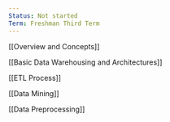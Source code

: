 ```yaml
---
Status: Not started
Term: Freshman Third Term
---
```

[[Overview and Concepts]]

[[Basic Data Warehousing and Architectures]]

[[ETL Process]]

  

[[Data Mining]]

[[Data Preprocessing]]